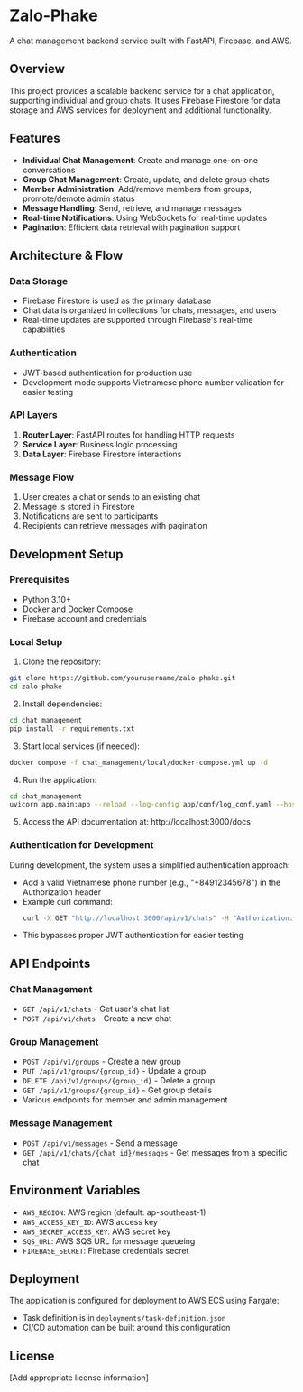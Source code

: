 # Zalo-Phake

A chat management backend service built with FastAPI, Firebase, and AWS.

## Overview

This project provides a scalable backend service for a chat application, supporting individual and group chats. It uses Firebase Firestore for data storage and AWS services for deployment and additional functionality.

## Features

- **Individual Chat Management**: Create and manage one-on-one conversations
- **Group Chat Management**: Create, update, and delete group chats
- **Member Administration**: Add/remove members from groups, promote/demote admin status
- **Message Handling**: Send, retrieve, and manage messages
- **Real-time Notifications**: Using WebSockets for real-time updates
- **Pagination**: Efficient data retrieval with pagination support

## Architecture & Flow

### Data Storage
- Firebase Firestore is used as the primary database
- Chat data is organized in collections for chats, messages, and users
- Real-time updates are supported through Firebase's real-time capabilities

### Authentication
- JWT-based authentication for production use
- Development mode supports Vietnamese phone number validation for easier testing

### API Layers
1. **Router Layer**: FastAPI routes for handling HTTP requests
2. **Service Layer**: Business logic processing
3. **Data Layer**: Firebase Firestore interactions

### Message Flow
1. User creates a chat or sends to an existing chat
2. Message is stored in Firestore
3. Notifications are sent to participants
4. Recipients can retrieve messages with pagination

## Development Setup

### Prerequisites
- Python 3.10+
- Docker and Docker Compose
- Firebase account and credentials

### Local Setup

1. Clone the repository:
```bash
git clone https://github.com/yourusername/zalo-phake.git
cd zalo-phake
```

2. Install dependencies:
```bash
cd chat_management
pip install -r requirements.txt
```

3. Start local services (if needed):
```bash
docker compose -f chat_management/local/docker-compose.yml up -d
```

4. Run the application:
```bash
cd chat_management
uvicorn app.main:app --reload --log-config app/conf/log_conf.yaml --host 0.0.0.0 --port 3000
```

5. Access the API documentation at: http://localhost:3000/docs

### Authentication for Development

During development, the system uses a simplified authentication approach:

- Add a valid Vietnamese phone number (e.g., "+84912345678") in the Authorization header
- Example curl command:
  ```bash
  curl -X GET "http://localhost:3000/api/v1/chats" -H "Authorization: Bearer +84912345678"
  ```
- This bypasses proper JWT authentication for easier testing

## API Endpoints

### Chat Management
- `GET /api/v1/chats` - Get user's chat list
- `POST /api/v1/chats` - Create a new chat

### Group Management
- `POST /api/v1/groups` - Create a new group
- `PUT /api/v1/groups/{group_id}` - Update a group
- `DELETE /api/v1/groups/{group_id}` - Delete a group
- `GET /api/v1/groups/{group_id}` - Get group details
- Various endpoints for member and admin management

### Message Management
- `POST /api/v1/messages` - Send a message
- `GET /api/v1/chats/{chat_id}/messages` - Get messages from a specific chat

## Environment Variables

- `AWS_REGION`: AWS region (default: ap-southeast-1)
- `AWS_ACCESS_KEY_ID`: AWS access key
- `AWS_SECRET_ACCESS_KEY`: AWS secret key
- `SQS_URL`: AWS SQS URL for message queueing
- `FIREBASE_SECRET`: Firebase credentials secret

## Deployment

The application is configured for deployment to AWS ECS using Fargate:

- Task definition is in `deployments/task-definition.json`
- CI/CD automation can be built around this configuration

## License

[Add appropriate license information]

